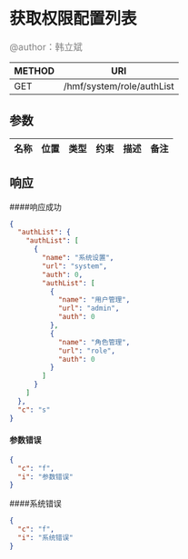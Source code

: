 # 获取权限配置列表
<font color="gray" size="3">@author：韩立斌</font>

|METHOD|URI|
|--|--|
|GET|/hmf/system/role/authList|

## 参数

|名称|位置|类型|约束|描述|备注|
|--|--|--|--|--|--|



## 响应
####响应成功
```json
{
  "authList": {
    "authList": [
      {
        "name": "系统设置",
        "url": "system",
        "auth": 0,
        "authList": [
          {
            "name": "用户管理",
            "url": "admin",
            "auth": 0
          },
          {
            "name": "角色管理",
            "url": "role",
            "auth": 0
          }
        ]
      }
    ]
  },
  "c": "s"
}
```

#### 参数错误
```json
{
  "c": "f",
  "i": "参数错误"
}
```

####系统错误
```json
{
  "c": "f",
  "i": "系统错误"
}
```
